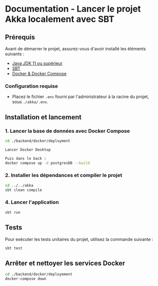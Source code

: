 # Documentation - Lancer le projet Akka localement avec SBT

## Prérequis

Avant de démarrer le projet, assurez-vous d'avoir installé les éléments suivants :

- [Java JDK 11 ou supérieur](https://adoptopenjdk.net/)
- [SBT](https://www.scala-sbt.org/download.html)
- [Docker & Docker Compose](https://docs.docker.com/get-docker/)

### Configuration requise

- Placez le fichier `.env` fourni par l'administrateur à la racine du projet, sous `./akka/.env`.

## Installation et lancement

### 1. Lancer la base de données avec Docker Compose

```bash
cd ./backend/docker/deployment

Lancer Docker Desktop

Puis dans le back :
docker compose up -d postgresDB --build
```

### 2. Installer les dépendances et compiler le projet

```bash
cd ../../akka
sbt clean compile
```

### 4. Lancer l'application

```bash
sbt run
```

## Tests

Pour exécuter les tests unitaires du projet, utilisez la commande suivante :

```bash
sbt test
```

## Arrêter et nettoyer les services Docker

```bash
cd ./backend/docker/deployement
docker-compose down
```